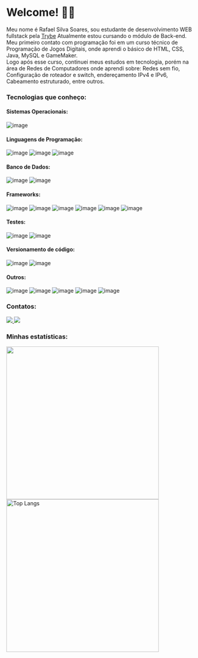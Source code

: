 # Welcome! 👨‍💻

Meu nome é Rafael Silva Soares, sou estudante de desenvolvimento WEB fullstack pela [Trybe](https://www.betrybe.com/)
Atualmente estou cursando o módulo de Back-end.
<br />
Meu primeiro contato com programação foi em um curso técnico de Programação de Jogos Digitais, onde aprendi o básico de HTML, CSS, Java, MySQL e GameMaker.
<br />
Logo após esse curso, continuei meus estudos em tecnologia, porém na área de Redes de Computadores onde aprendi sobre: Redes sem fio, Configuração de roteador e switch, endereçamento IPv4 e IPv6, Cabeamento estruturado, entre outros.

### Tecnologias que conheço:
#### Sistemas Operacionais:
![image](https://img.shields.io/badge/Linux-FCC624?style=for-the-badge&logo=linux&logoColor=black)
#### Linguagens de Programação:
![image](https://img.shields.io/badge/JavaScript-323330?style=for-the-badge&logo=javascript&logoColor=F7DF1E)
![image](https://img.shields.io/badge/TypeScript-007ACC?style=for-the-badge&logo=typescript&logoColor=white)
![image](https://img.shields.io/badge/C%2B%2B-00599C?style=for-the-badge&logo=c%2B%2B&logoColor=white)
#### Banco de Dados:
![image](https://img.shields.io/badge/MySQL-005C84?style=for-the-badge&logo=mysql&logoColor=white)
![image](https://img.shields.io/badge/MongoDB-4EA94B?style=for-the-badge&logo=mongodb&logoColor=white)
#### Frameworks:
![image](https://img.shields.io/badge/React-20232A?style=for-the-badge&logo=react&logoColor=61DAFB)
![image](https://img.shields.io/badge/React_Router-CA4245?style=for-the-badge&logo=react-router&logoColor=white)
![image](https://img.shields.io/badge/Redux-593D88?style=for-the-badge&logo=redux&logoColor=white)
![image](https://img.shields.io/badge/Node.js-339933?style=for-the-badge&logo=nodedotjs&logoColor=white)
![image](https://img.shields.io/badge/JWT-000000?style=for-the-badge&logo=JSON%20web%20tokens&logoColor=white)
![image](https://img.shields.io/badge/Express.js-000000?style=for-the-badge&logo=express&logoColor=white)
#### Testes:
![image](https://img.shields.io/badge/Jest-C21325?style=for-the-badge&logo=jest&logoColor=white)
![image](https://img.shields.io/badge/Mocha-8D6748?style=for-the-badge&logo=Mocha&logoColor=white)
#### Versionamento de código:
![image](https://img.shields.io/badge/GIT-E44C30?style=for-the-badge&logo=git&logoColor=white)
![image](https://img.shields.io/badge/GitHub-100000?style=for-the-badge&logo=github&logoColor=white)
#### Outros:
![image](https://img.shields.io/badge/VSCode-0078D4?style=for-the-badge&logo=visual%20studio%20code&logoColor=white)
![image](https://img.shields.io/badge/HTML5-E34F26?style=for-the-badge&logo=html5&logoColor=white)
![image](https://img.shields.io/badge/CSS3-1572B6?style=for-the-badge&logo=css3&logoColor=white)
![image](https://img.shields.io/badge/Docker-2CA5E0?style=for-the-badge&logo=docker&logoColor=white)
![image](https://img.shields.io/badge/Sequelize-52B0E7?style=for-the-badge&logo=Sequelize&logoColor=white)
### Contatos:
<a href="mailto:r.soares2015@outlook.com">
  <img src="https://img.shields.io/badge/Microsoft_Outlook-0078D4?style=for-the-badge&logo=microsoft-outlook&logoColor=white" />
</a>

<a href="https://www.linkedin.com/in/rafael-soares-dev/">
  <img src="https://img.shields.io/badge/LinkedIn-0077B5?style=for-the-badge&logo=linkedin&logoColor=white" />
</a>

### Minhas estatísticas:
<img src="https://github-readme-stats.vercel.app/api?username=rafaelsisoares&show_icons=true&theme=tokyonight" width="400px"/>
<img src="https://github-readme-stats.vercel.app/api/top-langs/?username=rafaelsisoares&layout=compact&theme=tokyonight" alt="Top Langs" width="400px" />
